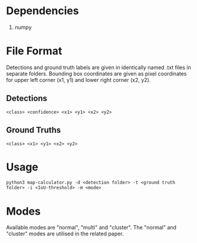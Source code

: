 # Dependencies
1. numpy

# File Format 
Detections and ground truth labels are given in identically named .txt files in separate folders. Bounding box coordinates are given as pixel coordinates for upper left corner (x1, y1) and lower right corner (x2, y2).

## Detections  
```
<class> <confidence> <x1> <y1> <x2> <y2> 
```
## Ground Truths  
```
<class> <x1> <y1> <x2> <y2> 
```
# Usage 
```
python3 map-calculator.py -d <detection folder> -t <ground truth folder> -i <IoU-threshold> -m <mode>
```
# Modes
Available modes are "normal", "multi" and "cluster". The "normal" and "cluster" modes are utilised in the related paper.
